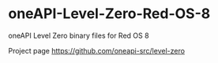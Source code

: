# oneAPI-Level-Zero-Red-OS-8
oneAPI Level Zero binary files for Red OS 8

Project page https://github.com/oneapi-src/level-zero
